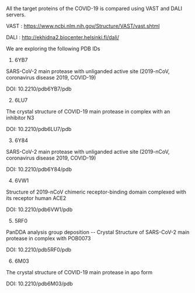 All the target proteins of the COVID-19 is compared using VAST and DALI servers.

VAST : https://www.ncbi.nlm.nih.gov/Structure/VAST/vast.shtml

DALI : http://ekhidna2.biocenter.helsinki.fi/dali/

We are exploring the following PDB IDs

1. 6YB7

SARS-CoV-2 main protease with unliganded active site (2019-nCoV, coronavirus disease 2019, COVID-19)

DOI: 10.2210/pdb6YB7/pdb


2. 6LU7

The crystal structure of COVID-19 main protease in complex with an inhibitor N3

DOI: 10.2210/pdb6LU7/pdb

3. 6Y84

SARS-CoV-2 main protease with unliganded active site (2019-nCoV, coronavirus disease 2019, COVID-19)

DOI: 10.2210/pdb6Y84/pdb

4. 6VW1

Structure of 2019-nCoV chimeric receptor-binding domain complexed with its receptor human ACE2

DOI: 10.2210/pdb6VW1/pdb

5. 5RF0

PanDDA analysis group deposition -- Crystal Structure of SARS-CoV-2 main protease in complex with POB0073

DOI: 10.2210/pdb5RF0/pdb

6. 6M03

The crystal structure of COVID-19 main protease in apo form

DOI: 10.2210/pdb6M03/pdb
